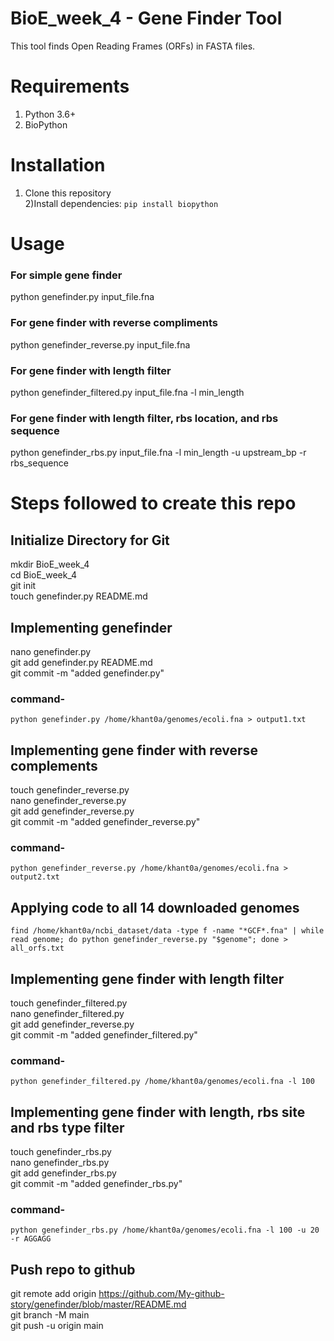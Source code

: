 # BioE_week_4 - Gene Finder Tool
This tool finds Open Reading Frames (ORFs) in FASTA files.
# Requirements
1) Python 3.6+
2) BioPython
# Installation
1) Clone this repository <br>
2)Install dependencies: ```pip install biopython```

# Usage

### For simple gene finder
python genefinder.py input_file.fna

### For gene finder with reverse compliments
python genefinder_reverse.py input_file.fna

### For gene finder with length filter
python genefinder_filtered.py input_file.fna -l min_length

### For gene finder with length filter, rbs location, and rbs sequence
python genefinder_rbs.py input_file.fna -l min_length -u upstream_bp -r rbs_sequence

# Steps followed to create this repo
## Initialize Directory for Git
mkdir BioE_week_4 <br>
cd BioE_week_4 <br>
git init <br>
touch genefinder.py README.md

## Implementing genefinder
nano genefinder.py <br>
git add genefinder.py README.md <br>
git commit -m "added genefinder.py"

### command-
```python genefinder.py /home/khant0a/genomes/ecoli.fna > output1.txt```

## Implementing gene finder with reverse complements
touch genefinder_reverse.py<br>
nano genefinder_reverse.py<br>
git add genefinder_reverse.py <br>
git commit -m "added genefinder_reverse.py"

### command-
```python genefinder_reverse.py /home/khant0a/genomes/ecoli.fna > output2.txt```

## Applying code to all 14 downloaded genomes
```find /home/khant0a/ncbi_dataset/data -type f -name "*GCF*.fna" | while read genome; do python genefinder_reverse.py "$genome"; done > all_orfs.txt```

## Implementing gene finder with length filter
touch genefinder_filtered.py<br>
nano genefinder_filtered.py<br>
git add genefinder_reverse.py <br>
git commit -m "added genefinder_filtered.py"

### command-
```python genefinder_filtered.py /home/khant0a/genomes/ecoli.fna -l 100```

## Implementing gene finder with length, rbs site and rbs type filter
touch genefinder_rbs.py<br>
nano genefinder_rbs.py<br>
git add genefinder_rbs.py<br>
git commit -m "added genefinder_rbs.py"<br>

### command-
```python genefinder_rbs.py /home/khant0a/genomes/ecoli.fna -l 100 -u 20 -r AGGAGG```

## Push repo to github
git remote add origin https://github.com/My-github-story/genefinder/blob/master/README.md<br>
git branch -M main<br>
git push -u origin main
